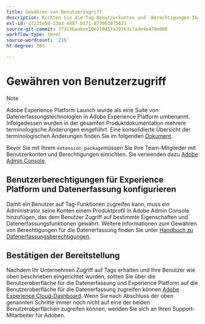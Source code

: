 ```yaml
---
title: Gewähren von Benutzerzugriff
description: Richten Sie die Tag-Benutzerkonten und -Berechtigungen Ihrer Team-Mitglieder in Adobe Experience Platform ein.
exl-id: c7235e50-13b3-4487-b171-873063875621
source-git-commit: 77313baabee10e21845fa79763c7ade4e479e080
workflow-type: tm+mt
source-wordcount: '215'
ht-degree: 36%

---
```


# Gewähren von Benutzerzugriff

>[!NOTE]
>
>Adobe Experience Platform Launch wurde als eine Suite von Datenerfassungstechnologien in Adobe Experience Platform umbenannt. Infolgedessen wurden in der gesamten Produktdokumentation mehrere terminologische Änderungen eingeführt. Eine konsolidierte Übersicht der terminologischen Änderungen finden Sie im folgenden [Dokument](../../term-updates.md).

Bevor Sie mit Ihrem `extension_package`müssen Sie Ihre Team-Mitglieder mit Benutzerkonten und Berechtigungen einrichten.  Sie verwenden dazu [Adobe Admin Console](https://adminconsole.adobe.com/).

## Benutzerberechtigungen für Experience Platform und Datenerfassung konfigurieren

Damit ein Benutzer auf Tag-Funktionen zugreifen kann, muss ein Administrator seine Konten einem Produktprofil in Adobe Admin Console hinzufügen, das dem Benutzer Zugriff auf bestimmte Eigenschaften und Datenerfassungsfunktionen gewährt. Weitere Informationen zum Gewähren von Berechtigungen für die Datenerfassung finden Sie unter [Handbuch zu Datenerfassungsberechtigungen](../../../collection/permissions.md).

## Bestätigen der Bereitstellung

Nachdem Ihr Unternehmen Zugriff auf Tags erhalten und Ihre Benutzer wie oben beschrieben eingerichtet wurden, sollten Sie über die Benutzeroberfläche für die Datenerfassung und Experience Platform auf die Benutzeroberfläche für die Datenerfassung zugreifen können [Adobe Experience Cloud-Dashboard](https://experience.adobe.com/). Wenn Sie nach Abschluss der oben genannten Schritte immer noch nicht auf eine der beiden Benutzeroberflächen zugreifen können, wenden Sie sich an Ihren Support-Mitarbeiter für Adoben.
